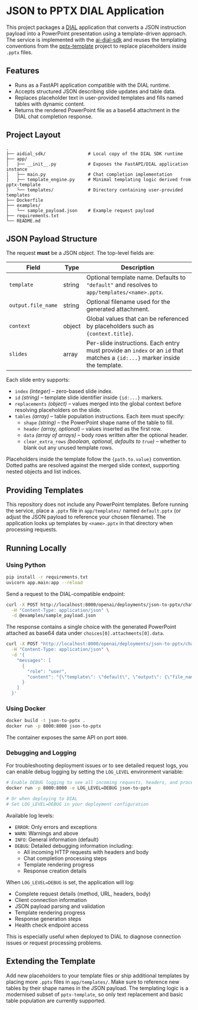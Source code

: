 # JSON to PPTX DIAL Application

This project packages a [DIAL](https://dialx.ai) application that converts a JSON
instruction payload into a PowerPoint presentation using a template-driven
approach.  The service is implemented with the [ai-dial-sdk](https://github.com/epam/ai-dial-sdk)
and reuses the templating conventions from the
[pptx-template](https://github.com/m3dev/pptx-template) project to replace
placeholders inside `.pptx` files.

## Features

- Runs as a FastAPI application compatible with the DIAL runtime.
- Accepts structured JSON describing slide updates and table data.
- Replaces placeholder text in user-provided templates and fills named tables with
  dynamic content.
- Returns the rendered PowerPoint file as a base64 attachment in the DIAL chat
  completion response.

## Project Layout

```
.
├── aidial_sdk/                # Local copy of the DIAL SDK runtime
├── app/
│   ├── __init__.py            # Exposes the FastAPI/DIAL application instance
│   ├── main.py                # Chat completion implementation
│   ├── template_engine.py     # Minimal templating logic derived from pptx-template
│   └── templates/             # Directory containing user-provided templates
├── Dockerfile
├── examples/
│   └── sample_payload.json    # Example request payload
├── requirements.txt
└── README.md
```

## JSON Payload Structure

The request **must** be a JSON object.  The top-level fields are:

| Field | Type | Description |
| ----- | ---- | ----------- |
| `template` | string | Optional template name. Defaults to `"default"` and resolves to `app/templates/<name>.pptx`. |
| `output.file_name` | string | Optional filename used for the generated attachment. |
| `context` | object | Global values that can be referenced by placeholders such as `{context.title}`. |
| `slides` | array | Per-slide instructions. Each entry must provide an `index` or an `id` that matches a `{id:...}` marker inside the template. |

Each slide entry supports:

- `index` *(integer)* – zero-based slide index.
- `id` *(string)* – template slide identifier inside `{id:...}` markers.
- `replacements` *(object)* – values merged into the global context before
  resolving placeholders on the slide.
- `tables` *(array)* – table population instructions.  Each item must specify:
  - `shape` *(string)* – the PowerPoint shape name of the table to fill.
  - `header` *(array, optional)* – values inserted as the first row.
  - `data` *(array of arrays)* – body rows written after the optional header.
  - `clear_extra_rows` *(boolean, optional, defaults to `true`)* – whether to
    blank out any unused template rows.

Placeholders inside the template follow the `{path.to.value}` convention.  Dotted
paths are resolved against the merged slide context, supporting nested objects
and list indices.

## Providing Templates

This repository does not include any PowerPoint templates.  Before running the
service, place a `.pptx` file in `app/templates/` named `default.pptx` (or
adjust the JSON payload to reference your chosen filename).  The application
looks up templates by `<name>.pptx` in that directory when processing requests.

## Running Locally

### Using Python

```bash
pip install -r requirements.txt
uvicorn app.main:app --reload
```

Send a request to the DIAL-compatible endpoint:

```bash
curl -X POST http://localhost:8000/openai/deployments/json-to-pptx/chat/completions \
  -H "Content-Type: application/json" \
  -d @examples/sample_payload.json
```

The response contains a single choice with the generated PowerPoint attached as
base64 data under `choices[0].attachments[0].data`.

```bash
curl -X POST "http://localhost:8000/openai/deployments/json-to-pptx/chat/completions" \
  -H "Content-Type: application/json" \
  -d '{
    "messages": [
      {
        "role": "user",
        "content": "{\"template\": \"default\", \"output\": {\"file_name\": \"test-presentation.pptx\"}, \"slides\": [{\"index\": 0, \"replacements\": {\"text1\": \"This is a sample text for replacement.\"}}]}"
      }
    ]
  }'
```

### Using Docker

```bash
docker build -t json-to-pptx .
docker run -p 8000:8000 json-to-pptx
```

The container exposes the same API on port `8000`.

### Debugging and Logging

For troubleshooting deployment issues or to see detailed request logs, you can enable debug logging by setting the `LOG_LEVEL` environment variable:

```bash
# Enable DEBUG logging to see all incoming requests, headers, and processing steps
docker run -p 8000:8000 -e LOG_LEVEL=DEBUG json-to-pptx

# Or when deploying to DIAL
# Set LOG_LEVEL=DEBUG in your deployment configuration
```

Available log levels:
- `ERROR`: Only errors and exceptions
- `WARN`: Warnings and above  
- `INFO`: General information (default)
- `DEBUG`: Detailed debugging information including:
  - All incoming HTTP requests with headers and body
  - Chat completion processing steps
  - Template rendering progress
  - Response creation details

When `LOG_LEVEL=DEBUG` is set, the application will log:
- Complete request details (method, URL, headers, body)
- Client connection information
- JSON payload parsing and validation
- Template rendering progress
- Response generation steps
- Health check endpoint access

This is especially useful when deployed to DIAL to diagnose connection issues or request processing problems.

## Extending the Template

Add new placeholders to your template files or ship additional templates by
placing more `.pptx` files in `app/templates/`.  Make sure to reference new
tables by their shape names in the JSON payload.  The templating logic is a
modernised subset of `pptx-template`, so only text replacement and basic table
population are currently supported.
